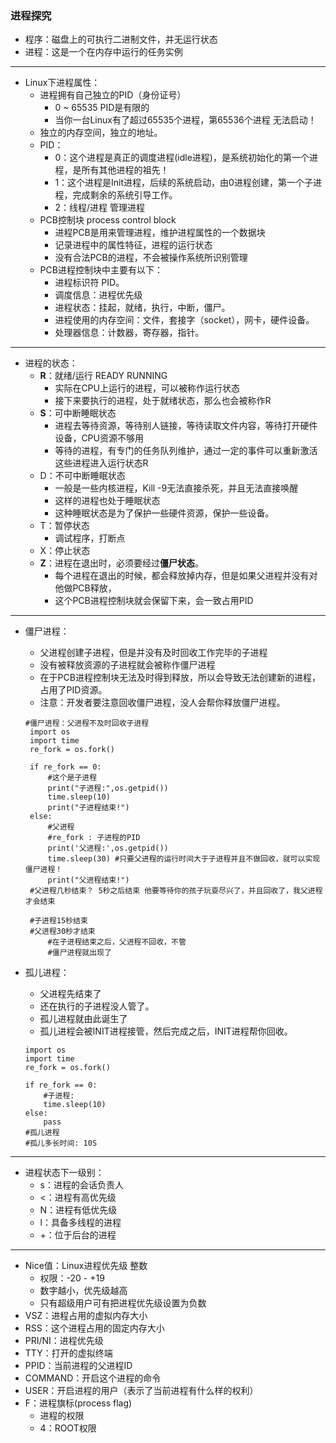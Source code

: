 ### 进程探究
* 程序：磁盘上的可执行二进制文件，并无运行状态
* 进程：这是一个在内存中运行的任务实例

---

* Linux下进程属性：
  * 进程拥有自己独立的PID（身份证号）
    * 0 ~ 65535 PID是有限的 
    * 当你一台Linux有了超过65535个进程，第65536个进程 无法启动！
  * 独立的内存空间，独立的地址。
  * PID：
    * 0：这个进程是真正的调度进程(idle进程)，是系统初始化的第一个进程，是所有其他进程的祖先！
    * 1：这个进程是Init进程，后续的系统启动，由0进程创建，第一个子进程，完成剩余的系统引导工作。
    * 2：线程/进程 管理进程
  * PCB控制块 process control block 
    * 进程PCB是用来管理进程，维护进程属性的一个数据块
    * 记录进程中的属性特征，进程的运行状态
    * 没有合法PCB的进程，不会被操作系统所识别管理
  * PCB进程控制块中主要有以下：
    * 进程标识符 PID。
    * 调度信息：进程优先级
    * 进程状态：挂起，就绪，执行，中断，僵尸。
    * 进程使用的内存空间：文件，套接字（socket），网卡，硬件设备。
    * 处理器信息：计数器，寄存器，指针。
 
---
 
  * 进程的状态：
    * **R**：就绪/运行 READY RUNNING
      * 实际在CPU上运行的进程，可以被称作运行状态
      * 接下来要执行的进程，处于就绪状态，那么也会被称作R
    * **S**：可中断睡眠状态
      * 进程去等待资源，等待别人链接，等待读取文件内容，等待打开硬件设备，CPU资源不够用
      * 等待的进程，有专门的任务队列维护，通过一定的事件可以重新激活这些进程进入运行状态R
    * D：不可中断睡眠状态
      * 一般是一些内核进程，Kill -9无法直接杀死，并且无法直接唤醒
      * 这样的进程也处于睡眠状态
      * 这种睡眠状态是为了保护一些硬件资源，保护一些设备。
    * T：暂停状态
      * 调试程序，打断点
    * X：停止状态
    * **Z**：进程在退出时，必须要经过**僵尸状态**。
      * 每个进程在退出的时候，都会释放掉内存，但是如果父进程并没有对他做PCB释放，
      * 这个PCB进程控制块就会保留下来，会一致占用PID
 
---
 
 * 僵尸进程：
   * 父进程创建子进程，但是并没有及时回收工作完毕的子进程
   * 没有被释放资源的子进程就会被称作僵尸进程
   * 在于PCB进程控制块无法及时得到释放，所以会导致无法创建新的进程，占用了PID资源。
   * 注意：开发者要注意回收僵尸进程，没人会帮你释放僵尸进程。
   ```
   #僵尸进程：父进程不及时回收子进程
    import os
    import time
    re_fork = os.fork()
     
    if re_fork == 0:
        #这个是子进程
        print("子进程:",os.getpid())
        time.sleep(10)
        print("子进程结束!")
    else:
        #父进程
        #re_fork : 子进程的PID
        print('父进程:',os.getpid())
        time.sleep(30) #只要父进程的运行时间大于子进程并且不做回收，就可以实现僵尸进程！
        print("父进程结束!")
    #父进程几秒结束？ 5秒之后结束 他要等待你的孩子玩耍尽兴了，并且回收了，我父进程才会结束
     
    #子进程15秒结束
    #父进程30秒才结束
        #在子进程结束之后，父进程不回收，不管
        #僵尸进程就出现了
   ```
 
* 孤儿进程：
  * 父进程先结束了
  * 还在执行的子进程没人管了。
  * 孤儿进程就由此诞生了
  * 孤儿进程会被INIT进程接管，然后完成之后，INIT进程帮你回收。
  ```
  import os
  import time
  re_fork = os.fork()
   
  if re_fork == 0:
      #子进程:
      time.sleep(10)
  else:
      pass
  #孤儿进程
  #孤儿多长时间: 10S
  ```
 
---
 
* 进程状态下一级别：
  * s：进程的会话负责人
  * <：进程有高优先级
  * N：进程有低优先级
  * l：具备多线程的进程
  * +：位于后台的进程
 
---
* Nice值：Linux进程优先级 整数 
  * 权限：-20 - +19 
  * 数字越小，优先级越高
  * 只有超级用户可有把进程优先级设置为负数
* VSZ：进程占用的虚拟内存大小
* RSS：这个进程占用的固定内存大小
* PRI/NI：进程优先级
* TTY：打开的虚拟终端
* PPID：当前进程的父进程ID
* COMMAND：开启这个进程的命令
* USER：开启进程的用户（表示了当前进程有什么样的权利）
* F：进程旗标(process flag)
  * 进程的权限
  * 4：ROOT权限